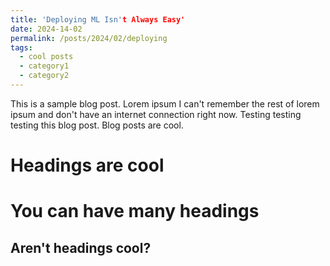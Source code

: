 ```yaml
---
title: 'Deploying ML Isn't Always Easy'
date: 2024-14-02
permalink: /posts/2024/02/deploying
tags:
  - cool posts
  - category1
  - category2
---
```


This is a sample blog post. Lorem ipsum I can't remember the rest of lorem ipsum and don't have an internet connection right now. Testing testing testing this blog post. Blog posts are cool.

Headings are cool
======

You can have many headings
======

Aren't headings cool?
------